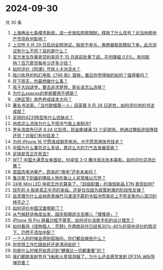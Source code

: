 # 2024-09-30

共 30 条

<!-- BEGIN ZHIHUQUESTIONS -->
<!-- 最后更新时间 Mon Sep 30 2024 00:09:45 GMT+0800 (China Standard Time) -->
1. [上海再出七条楼市新政，进一步放松购房限制，释放了什么信号？对当地房地产市场有何影响？](https://www.zhihu.com/question/689470124)
1. [上交所 9 月 29 日启动全网测试，股民不参与，券商替股民模拟下单，此次测试有什么不同？目的是什么？](https://www.zhihu.com/question/682461956)
1. [官方发文存量房贷利率将于 10 月底前批量下调，平均降幅 0.5%，有何影响？百万房贷每年少还多少钱？](https://www.zhihu.com/question/689366863)
1. [如何评价《鸣潮》守岸人卡池流水？](https://www.zhihu.com/question/685103490)
1. [陆川执导的科幻电影《749 局》首映，看后你觉得拍的如何？值得看吗？](https://www.zhihu.com/question/689079411)
1. [在下雨天，你最想做什么事？](https://www.zhihu.com/question/679235841)
1. [孩子大四退学，要去追求梦想，家长该怎么选择？](https://www.zhihu.com/question/680242580)
1. [为什么spacex的星舰要用不锈钢？](https://www.zhihu.com/question/406813026)
1. [《绝区零》角色养成成本大吗？](https://www.zhihu.com/question/664552969)
1. [著名书法家、「当代欧楷第一人」田英章 9 月 28 日逝世，如何评价他的书法成就？](https://www.zhihu.com/question/682215971)
1. [足球的4231阵型有什么优缺点？](https://www.zhihu.com/question/343376432)
1. [地库这么凉快为什么不把冷气吸上来制冷?](https://www.zhihu.com/question/612815164)
1. [罗永浩宣布已还 8.24 亿巨债，现金能铺满 13 个足球场，他通过哪些途径挣钱还债？对我们有何启发？](https://www.zhihu.com/question/677043479)
1. [为何 iPhone 16 宁愿改成钢壳电池，也不愿意用快充技术？](https://www.zhihu.com/question/667687176)
1. [中国为什么要花这么多钱，费这么大的力气去发展高铁？](https://www.zhihu.com/question/21347929)
1. [足球是否正在死去?](https://www.zhihu.com/question/621569065)
1. [WTT 中国大满贯女单首轮，何卓佳 3-0 爆冷淘汰张本美和，如何评价这场比赛？](https://www.zhihu.com/question/683869468)
1. [若固态电池量产，蔚来的“换电”还有未来吗？](https://www.zhihu.com/question/666257227)
1. [鲁迅笔下刻画的哪些人物形象让人非常难以忘怀？](https://www.zhihu.com/question/668146382)
1. [24年 Mini LED 电视王炸总算来了，「跃级配置」的海信新品 E7N 表现如何?](https://www.zhihu.com/question/684529917)
1. [现在的 A 股是真正牛市的来临，还是仅仅因为政策刺激的阶段性反弹？](https://www.zhihu.com/question/679697244)
1. [岳灵珊为什么会抛弃青梅竹马潇洒不羁的令狐冲而喜欢上不苟言笑内心深沉的林平之？](https://www.zhihu.com/question/50539140)
1. [如何评价中国汉堡塔斯汀？](https://www.zhihu.com/question/614636954)
1. [从气候舒适角度出发，国庆假期适合去哪儿「慢慢游」？](https://www.zhihu.com/question/667500838)
1. [iPhone 16 Pro 屏幕边框不等宽，如何评价该款手机的设计理念？](https://www.zhihu.com/question/668137224)
1. [如何看待《怪物猎人：荒野》在两款前作已经有30%-40%的简中评价的情况下，仍然不添加中配？](https://www.zhihu.com/question/671765881)
1. [一个人的时候会感到孤独吗，你们都会做些什么？](https://www.zhihu.com/question/669859674)
1. [你觉得工作忙碌些好还是清闲些好？](https://www.zhihu.com/question/668119472)
1. [你是什么时候开始意识到“健康比一切都重要”的？](https://www.zhihu.com/question/671404295)
1. [我们都能发射登月飞船和火星探测器了，为什么还会感觉发射 DF31A 洲际导弹厉害？](https://www.zhihu.com/question/675672298)
<!-- END ZHIHUQUESTIONS -->
